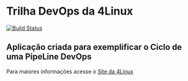 # Trilha DevOps da 4Linux

<!-- Altere a Flag abaixo com sua URL do Travis -->
[![Build Status](https://travis-ci.com/GustavoAmorimCunha/DevOpsLab-HelloWorld.svg?branch=master)](https://travis-ci.com/GustavoAmorimCunha/DevOpsLab-HelloWorld)

## Aplicação criada para exemplificar o Ciclo de uma PipeLine DevOps


Para maiores informações acesse o [Site da 4Linux](https://www.4linux.com.br/cursos/devops)
